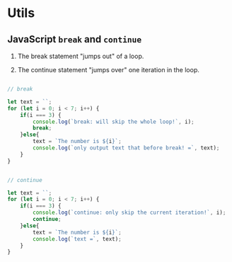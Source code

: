 # Utils



## JavaScript `break` and `continue`


1. The break statement "jumps out" of a loop.

2. The continue statement "jumps over" one iteration in the loop.



```js

// break

let text = ``;
for (let i = 0; i < 7; i++) {
    if(i === 3) {
        console.log(`break: will skip the whole loop!`, i);
        break;
    }else{
        text = `The number is ${i}`;
        console.log(`only output text that before break! =`, text);
    }
}

```

```js

// continue

let text = ``;
for (let i = 0; i < 7; i++) {
    if(i === 3) {
        console.log(`continue: only skip the current iteration!`, i);
        continue;
    }else{
        text = `The number is ${i}`;
        console.log(`text =`, text);
    }
}

```













